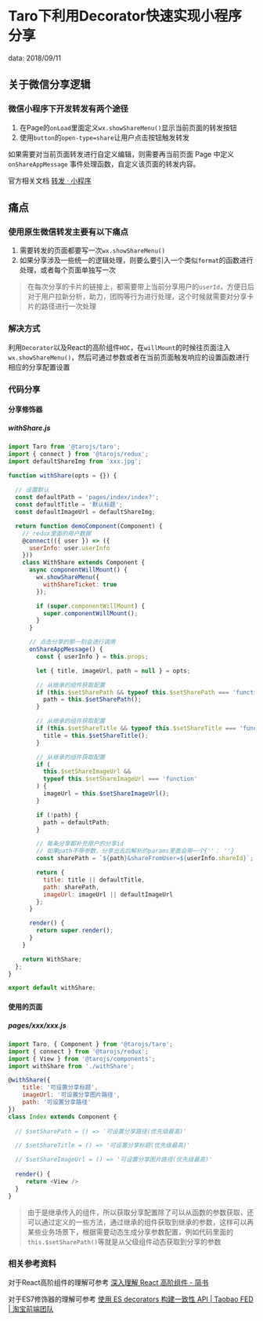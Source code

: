 # Taro下利用Decorator快速实现小程序分享

data: 2018/09/11

## 关于微信分享逻辑

### 微信小程序下开发转发有两个途径

1. 在Page的`onLoad`里面定义`wx.showShareMenu()`显示当前页面的转发按钮
2. 使用`button`的`open-type=share`让用户点击按钮触发转发

如果需要对当前页面转发进行自定义编辑，则需要再当前页面 Page 中定义 `onShareAppMessage` 事件处理函数，自定义该页面的转发内容。

官方相关文档 [转发 · 小程序](https://developers.weixin.qq.com/miniprogram/dev/api/share.html)

## 痛点

### 使用原生微信转发主要有以下痛点

1. 需要转发的页面都要写一次`wx.showShareMenu()`
2. 如果分享涉及一些统一的逻辑处理，则要么要引入一个类似`format`的函数进行处理，或者每个页面单独写一次

> 在每次分享的卡片的链接上，都需要带上当前分享用户的`userId`，方便日后对于用户拉新分析，助力，团购等行为进行处理，这个时候就需要对分享卡片的路径进行一次处理

### 解决方式

利用`Decorator`以及React的高阶组件`HOC`，在`willMount`的时候往页面注入``wx.showShareMenu()``，然后可通过参数或者在当前页面触发响应的设置函数进行相应的分享配置设置

### 代码分享

#### 分享修饰器

##### withShare.js

```javascript
import Taro from '@tarojs/taro';
import { connect } from '@tarojs/redux';
import defaultShareImg from 'xxx.jpg';

function withShare(opts = {}) {
  
  // 设置默认
  const defaultPath = 'pages/index/index?';
  const defaultTitle = '默认标题';
  const defaultImageUrl = defaultShareImg;

  return function demoComponent(Component) {      
    // redux里面的用户数据
    @connect(({ user }) => ({
      userInfo: user.userInfo
    }))
    class WithShare extends Component {
      async componentWillMount() {
        wx.showShareMenu({
          withShareTicket: true
        });

        if (super.componentWillMount) {
          super.componentWillMount();
        }
      }

      // 点击分享的那一刻会进行调用
      onShareAppMessage() {
        const { userInfo } = this.props;

        let { title, imageUrl, path = null } = opts;

        // 从继承的组件获取配置
        if (this.$setSharePath && typeof this.$setSharePath === 'function') {
          path = this.$setSharePath();
        }

        // 从继承的组件获取配置
        if (this.$setShareTitle && typeof this.$setShareTitle === 'function') {
          title = this.$setShareTitle();
        }

        // 从继承的组件获取配置
        if (
          this.$setShareImageUrl &&
          typeof this.$setShareImageUrl === 'function'
        ) {
          imageUrl = this.$setShareImageUrl();
        }

        if (!path) {
          path = defaultPath;
        }

        // 每条分享都补充用户的分享id
        // 如果path不带参数，分享出去后解析的params里面会带一个{''： ''}
        const sharePath = `${path}&shareFromUser=${userInfo.shareId}`; 

        return {
          title: title || defaultTitle,
          path: sharePath,
          imageUrl: imageUrl || defaultImageUrl
        };
      }

      render() {
        return super.render();
      }
    }

    return WithShare;
  };
}

export default withShare;

```

#### 使用的页面

##### pages/xxx/xxx.js

```javascript
import Taro, { Component } from '@tarojs/taro';
import { connect } from '@tarojs/redux';
import { View } from '@tarojs/components';
import withShare from './withShare';

@withShare({
    title: '可设置分享标题', 
    imageUrl: '可设置分享图片路径', 
    path: '可设置分享路径'
})
class Index extends Component {
  
  // $setSharePath = () => '可设置分享路径(优先级最高)'

  // $setShareTitle = () => '可设置分享标题(优先级最高)'

  // $setShareImageUrl = () => '可设置分享图片路径(优先级最高)'
  
  render() {
     return <View />
  }
}
```

> 由于是继承传入的组件，所以获取分享配置除了可以从函数的参数获取，还可以通过定义的一些方法，通过继承的组件获取到继承的参数，这样可以再某些业务场景下，根据需要动态生成分享参数配置，例如代码里面的`this.$setSharePath()`等就是从父级组件动态获取到分享的参数

### 相关参考资料

对于React高阶组件的理解可参考 [深入理解 React 高阶组件 - 简书](https://www.jianshu.com/p/0aae7d4d9bc1)

对于ES7修饰器的理解可参考 [使用 ES decorators 构建一致性 API | Taobao FED | 淘宝前端团队](http://taobaofed.org/blog/2017/04/27/building-consistent-api-with-es-decorators/)
